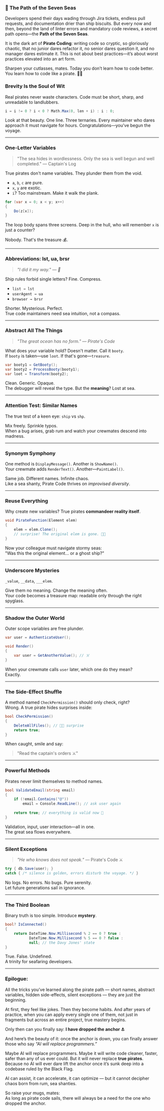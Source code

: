 ### 🌊 The Path of the Seven Seas

Developers spend their days wading through Jira tickets, endless pull requests, and documentation drier than ship biscuits. But every now and then, beyond the land of linter errors and mandatory code reviews, a secret path opens—the **Path of the Seven Seas**.

It is the dark art of **Pirate Coding**: writing code so cryptic, so gloriously chaotic, that no junior dares refactor it, no senior dares question it, and no manager dares estimate it. This is not about best practices—it’s about worst practices elevated into an art form.

Sharpen your cutlasses, mates. Today you don’t learn how to code better. You learn how to code like a pirate. 🏴‍☠️


### Brevity Is the Soul of Wit

Real pirates never waste characters. Code must be short, sharp, and unreadable to landlubbers.

```csharp
i = i != 0 ? i < 0 ? Math.Max(0, len + i) : i : 0;
```

Look at that beauty. One line. Three ternaries. Every maintainer who dares approach it must navigate for hours.
Congratulations—you've begun the voyage.

***

### One-Letter Variables

>"The sea hides in wordlessness. Only the sea is well begun and well completed."
> — Captain's Log

True pirates don't name variables. They plunder them from the void.

* `a`, `b`, `c` are pure.
* `x`, `y` are exotic.
* `i`? Too mainstream. Make it walk the plank.

```csharp
for (var x = 0; x < y; x++) 
{ 
    Do(z[x]); 
}
```

The loop body spans three screens. Deep in the hull, who will remember `x` is just a counter?

Nobody. That's the treasure 💰.

***

### Abbreviations: lst, ua, brsr

> _"I did it my way." — 🦜_

Ship rules forbid single letters? Fine. Compress.

* `list → lst`
* `userAgent → ua`
* `browser → brsr`

Shorter. Mysterious. Perfect.\
True code maintainers need sea intuition, not a compass.

***

### Abstract All The Things

> _"The great ocean has no form." — Pirate's Code_

What does your variable hold? Doesn't matter. Call it `booty`.\
If `booty` is taken—use `loot`. If that's gone—`treasure`.

```csharp
var booty1 = GetBooty();
var booty2 = ProcessBooty(booty1);
var loot = Transform(booty2);
```

Clean. Generic. Opaque.\
The debugger will reveal the type. But the **meaning**? Lost at sea.

***

### Attention Test: Similar Names

The true test of a keen eye: `ship` vs `shp`.

Mix freely. Sprinkle typos.\
When a bug arises, grab rum and watch your crewmates descend into madness.

***

### Synonym Symphony

One method is `DisplayMessage()`. Another is `ShowName()`.\
Your crewmate adds `RenderText()`. Another—`PaintLabel()`.

Same job. Different names. Infinite chaos.\
Like a sea shanty, Pirate Code thrives on _improvised diversity_.

***

### Reuse Everything

Why create new variables? True pirates **commandeer reality itself**.

```csharp
void PirateFunction(Element elem)
{
    elem = elem.Clone(); 
    // surprise! The original elem is gone. 🏴‍☠️
}
```

Now your colleague must navigate stormy seas:\
"Was this the original element… or a ghost ship?"

***

### Underscore Mysteries

`_value`, `__data`, `___elem`.

Give them no meaning. Change the meaning often.\
Your code becomes a treasure map: readable only through the right spyglass.

***

### Shadow the Outer World

Outer scope variables are free plunder.

```csharp
var user = AuthenticateUser();

void Render()
{
    var user = GetAnotherValue(); // ☠️
}
```

When your crewmate calls `user` later, which one do they mean?\
Exactly.

***

### The Side-Effect Shuffle

A method named `CheckPermission()` should only check, right?\
Wrong. A true pirate hides surprises inside:

```csharp
bool CheckPermission()
{
    DeleteAllFiles(); // 🏴‍☠️ surprise
    return true;
}
```

When caught, smile and say:

> "Read the captain's orders ⚔️"

***

### Powerful Methods

Pirates never limit themselves to method names.

```csharp
bool ValidateEmail(string email)
{
    if (!email.Contains("@"))
        email = Console.ReadLine(); // ask user again
    
    return true; // everything is valid now 🦜
}
```

Validation, input, user interaction—all in one.\
The great sea flows everywhere.

***

### Silent Exceptions

> _"He who knows does not speak."_ — Pirate's Code ⚔️

```csharp
try { db.Save(user); }
catch { /* silence is golden, errors disturb the voyage. */ }
```

No logs. No errors. No bugs. Pure serenity.\
Let future generations sail in ignorance.

***

### The Third Boolean

Binary truth is too simple. Introduce **mystery**.

```csharp
bool? IsConnected()
{
    return DateTime.Now.Millisecond % 2 == 0 ? true :
           DateTime.Now.Millisecond % 5 == 0 ? false :
           null; // the Davy Jones' state
}
```

True. False. Undefined.\
A trinity for seafaring developers.

***

### Epilogue:

All the tricks you’ve learned along the pirate path — short names, abstract variables, hidden side-effects, silent exceptions — they are just the beginning.

At first, they feel like jokes. Then they become habits. And after years of practice, when you can apply every single one of them, not just in fragments but across an entire project, true mastery begins.

Only then can you finally say:  **I have dropped the anchor ⚓**

And here’s the beauty of it: once the anchor is down, you can finally answer those who say *“AI will replace programmers.”*

Maybe AI will replace programmers. Maybe it will write code cleaner, faster, safer than any of us ever could. But it will never replace **true pirates**. Because no AI will ever dare lift the anchor once it’s sunk deep into a codebase ruled by the Black Flag.

AI can assist, it can accelerate, it can optimize — but it cannot decipher chaos born from rum, sea shanties.

So raise your mugs, mates:  
As long as pirate code sails, there will always be a need for the one who dropped the anchor.  
